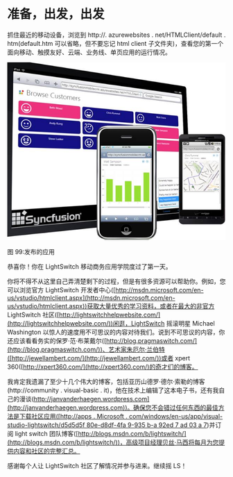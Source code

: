 # 准备，出发，出发

抓住最近的移动设备，浏览到 http://<yourazurewebsite>. azurewebsites . net/HTMLClient/default . htm(default.htm 可以省略，但不要忘记 html client 子文件夹)，查看您的第一个面向移动、触摸友好、云端、业务线、单页应用的运行情况。</yourazurewebsite>

![](img/image151.jpg)

图 99:发布的应用

恭喜你！你在 LightSwitch 移动商务应用学院度过了第一天。

你将不得不从这里自己弄清楚剩下的过程，但是有很多资源可以帮助你。例如，您可以浏览官方 LightSwitch 开发者中心([http://msdn.microsoft.com/en-us/vstudio/htmlclient.aspx](http://msdn.microsoft.com/en-us/vstudio/htmlclient.aspx))获取大量优秀的学习资料，或者在最大的非官方 LightSwitch 社区([http://lightswitchhelpwebsite.com/](http://lightswitchhelpwebsite.com/))闲逛，LightSwitch 摇滚明星 Michael Washington 以惊人的速度用不可思议的内容对待我们。说到不可思议的内容，你还应该看看务实的保罗·范·布莱戴尔([http://blog.pragmaswitch.com/](http://blog.pragmaswitch.com/))、艺术家朱厄尔·兰伯特([http://jewellambert.com/](http://jewellambert.com/))或者 xpert 360([http://xpert360.com/](http://xpert360.com/)的奇才们的博客。

我肯定我遗漏了至少十几个伟大的博客，包括亚历山德罗·德尔·索勒的博客(http://community . visual-basic . it)，他在技术上编辑了这本电子书，还有我自己的漫谈([http://janvanderhaegen.wordpress.com](http://janvanderhaegen.wordpress.com))。确保您不会错过任何东西的最佳方法是下载社区应用([http://apps . Microsoft . com/windows/en-us/app/visual-studio-lightswitch/d5d5d5f 80e-d8df-4fa 9-935 b-a 92ed 7 ad 03 a 7](http://apps.microsoft.com/windows/en-us/app/visual-studio-lightswitch/d5d5f80e-d8df-4fa9-935b-a92ed7ad03a7))并订阅 light switch 团队博客([http://blogs.msdn.com/b/lightswitch/](http://blogs.msdn.com/b/lightswitch/))，高级项目经理贝丝·马西将每月为您提供内容和社区的完整汇总。

感谢每个人让 LightSwitch 社区了解情况并参与进来。继续摇 LS！